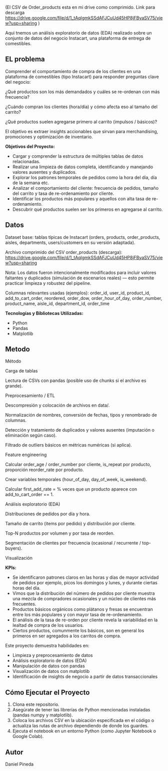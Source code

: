 (El CSV de Order_products esta en mi drive como comprimido. Link para descarga https://drive.google.com/file/d/1_tAqlgmkSSdAFJCuUd45HP8jFByaSV75/view?usp=sharing )

Aqui tnemos un análisis exploratorio de datos (EDA) realizado sobre un conjunto de datos del negocio Instacart, una plataforma de entrega de comestibles.

## EL problema
Comprender el comportamiento de compra de los clientes en una plataforma de comestibles (tipo Instacart) para responder preguntas clave del negocio:

¿Qué productos son los más demandados y cuáles se re-ordenan con más frecuencia?

¿Cuándo compran los clientes (hora/día) y cómo afecta eso al tamaño del carrito?

¿Qué productos suelen agregarse primero al carrito (impulsos / básicos)?

El objetivo es extraer insights accionables que sirvan para merchandising, promociones y optimización de inventario.

**Objetivos del Proyecto:**

*   Cargar y comprender la estructura de múltiples tablas de datos relacionadas.
*   Realizar una limpieza de datos completa, identificando y manejando valores ausentes y duplicados.
*   Explorar los patrones temporales de pedidos como la hora del día, día de la semana etc.
*   Analizar el comportamiento del cliente: frecuencia de pedidos, tamaño del carrito y tasa de re-ordenamiento por cliente.
*   Identificar los productos más populares y aquellos con alta tasa de re-ordenamiento.
*   Descubrir qué productos suelen ser los primeros en agregarse al carrito.

## Datos
Dataset base: tablas típicas de Instacart (orders, products, order_products, aisles, departments, users/customers en su versión adaptada).

Archivo comprimido del CSV order_products (descarga):
https://drive.google.com/file/d/1_tAqlgmkSSdAFJCuUd45HP8jFByaSV75/view?usp=sharing

Nota: Los datos fueron intencionalmente modificados para incluir valores faltantes y duplicados (simulación de escenarios reales) — esto permite practicar limpieza y robustez del pipeline.

Columnas relevantes usadas (ejemplos): order_id, user_id, product_id, add_to_cart_order, reordered, order_dow, order_hour_of_day, order_number, product_name, aisle_id, department_id, order_time

**Tecnologías y Bibliotecas Utilizadas:**

*   Python
*   Pandas 
*   Matplotlib 

## Metodo
Método

Carga de tablas

Lectura de CSVs con pandas (posible uso de chunks si el archivo es grande).

Preprocesamiento / ETL

Descompresión y colocación de archivos en data/.

Normalización de nombres, conversión de fechas, tipos y renombrado de columnas.

Detección y tratamiento de duplicados y valores ausentes (imputación o eliminación según caso).

Filtrado de outliers básicos en métricas numéricas (si aplica).

Feature engineering

Calcular order_age / order_number por cliente, is_repeat por producto, proporción reorder_rate por producto.

Crear variables temporales (hour_of_day, day_of_week, is_weekend).

Calcular first_add_rate = % veces que un producto aparece con add_to_cart_order == 1.

Análisis exploratorio (EDA)

Distribuciones de pedidos por día y hora.

Tamaño de carrito (items por pedido) y distribución por cliente.

Top-N productos por volumen y por tasa de reorden.

Segmentación de clientes por frecuencia (ocasional / recurrente / top-buyers).

Visualización


**KPIs:**

*   Se identificaron patrones claros en las horas y días de mayor actividad de pedidos por ejemplo, picos los domingos y lunes, y durante ciertas horas del día.
*   Vimos que la distribución del número de pedidos por cliente muestra una mezcla de compradores ocasionales y un núcleo de clientes más frecuentes.
*   Productos básicos orgánicos como plátanos y fresas se encuentran entre los más populares y con mayor tasa de re-ordenamiento.
*   El análisis de la tasa de re-orden por cliente revela la variabilidad en la lealtad de compra de los usuarios.
*   Ciertos productos, comunmente los básicos, son en general los primeros en ser agregados a los carritos de compra.

Este proyecto demuestra habilidades en:

*   Limpieza y preprocesamiento de datos
*   Análisis exploratorio de datos (EDA)
*   Manipulación de datos con pandas
*   Visualización de datos con matplotlib
*   Identificación de insights de negocio a partir de datos transaccionales

  ## Cómo Ejecutar el Proyecto

1.  Clona este repositorio.
2.  Asegúrate de tener las librerías de Python mencionadas instaladas (pandas numpy y matplotlib).
3.  Coloca los archivos CSV en la ubicación especificada en el código o actualiza las rutas de archivo dependiendo de donde los guardes.
4.  Ejecuta el notebook en un entorno Python (como Jupyter Notebook o Google Colab).

## Autor

Daniel Pineda
